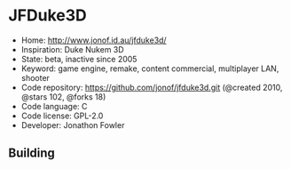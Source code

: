 # JFDuke3D

- Home: http://www.jonof.id.au/jfduke3d/
- Inspiration: Duke Nukem 3D
- State: beta, inactive since 2005
- Keyword: game engine, remake, content commercial, multiplayer LAN, shooter
- Code repository: https://github.com/jonof/jfduke3d.git (@created 2010, @stars 102, @forks 18)
- Code language: C
- Code license: GPL-2.0
- Developer: Jonathon Fowler

## Building
